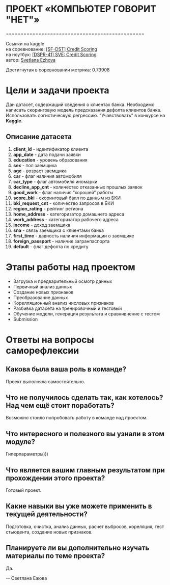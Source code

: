 # ПРОЕКТ «КОМПЬЮТЕР ГОВОРИТ "НЕТ"»
===============================================

Ссылки на kaggle <br> 
на соревнование: [[SF-DST] Credit Scoring](https://www.kaggle.com/c/sf-dst-scoring) <br>
на ноутбук: [[DSPR-41] SVE: Credit Scoring](https://www.kaggle.com/svetlanaezhova/dspr-41-sve-credit-scoring) <br>
автор: [Svetlana Ezhova](https://www.kaggle.com/svetlanaezhova) <br>

Достигнутая в соревновании метрика: 0.73908

# Цели и задачи проекта
Дан датасет, содержащий сведения о клиентах банка. Необходимо написать скоринговую модель предсказания дефолта клиентов банка.
Использовать логистическую регрессию.
"Учавствовать" в конкурсе на **Kaggle**.

## Описание датасета

1. **client_id** - идентификатор клиента
2. **app_date** - дата подачи заявки
3. **education** - уровень образования
4. **sex** - пол заемщика
5. **age** - возраст заемщика
6. **car** - флаг наличия автомобиля
7. **car_type** - флаг автомобиля иномарки
8. **decline_app_cnt** - количество отказанных прошлых заявок
9. **good_work** - флаг наличия “хорошей” работы
10. **score_bki** - скоринговый балл по данным из БКИ
11. **bki_request_cnt** - количество запросов в БКИ
12. **region_rating** - рейтинг региона
13. **home_address** - категоризатор домашнего адреса
14. **work_address** - категоризатор рабочего адреса
15. **income** - доход заемщика
16. **sna** - связь заемщика с клиентами банка
17. **first_time** - давность наличия информации о заемщике
18. **foreign_passport** - наличие загранпаспорта
19. **default** - флаг дефолта по кредиту

# Этапы работы над проектом

* Загрузка и предварительный осмотр данных
* Первичный анализ данных
* Создание новых признаков
* Преобразование данных
* Корелляционный анализ числовых признаков
* Разбивка датасета на тренировочный и тестовый  
* Обучение модели, генерация результата и сравнивнение с тестом   
* Submission  


# Ответы на вопросы саморефлексии

## Какова была ваша роль в команде?
Проект выполняла самостоятельно.

## Что не получилось сделать так, как хотелось? Над чем ещё стоит поработать?
Возможно стоило попробовать работу в команде над проектом.

## Что интересного и полезного вы узнали в этом модуле?
Гиперпараметры)))

## Что является вашим главным результатом при прохождении этого проекта?
Готовый проект. 

## Какие навыки вы уже можете применить в текущей деятельности?
Подготовка, очистка, анализ данных, расчет выбросов, кореляция, тест стьюдента,
создание новых признаков.

## Планируете ли вы дополнительно изучать материалы по теме проекта?
Да.


-- Светлана Ежова